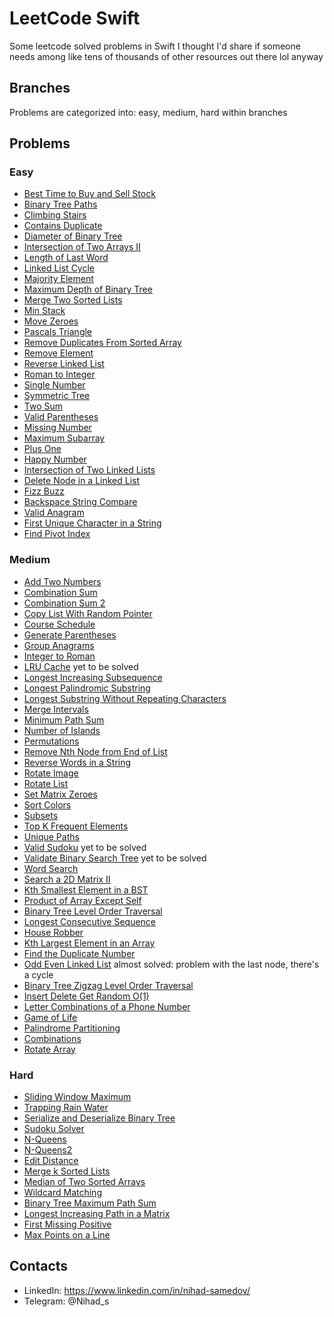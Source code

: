 # LeetCode Swift
Some leetcode solved problems in Swift I thought I'd share if someone needs among like tens of thousands of other resources out there lol anyway

## Branches
Problems are categorized into: easy, medium, hard within branches

## Problems
### Easy
* [Best Time to Buy and Sell Stock](https://github.com/N-ihad/LeetCode-Swift/tree/easy/BestTimeToBuyAndSellStock)
* [Binary Tree Paths](https://github.com/N-ihad/LeetCode-Swift/tree/easy/BinaryTreePaths)
* [Climbing Stairs](https://github.com/N-ihad/LeetCode-Swift/tree/easy/ClimbingStairs)
* [Contains Duplicate](https://github.com/N-ihad/LeetCode-Swift/tree/easy/ContainsDuplicate)
* [Diameter of Binary Tree](https://github.com/N-ihad/LeetCode-Swift/tree/easy/DiameterOfBinaryTree)
* [Intersection of Two Arrays II](https://github.com/N-ihad/LeetCode-Swift/tree/easy/IntersectionOfTwoArraysII)
* [Length of Last Word](https://github.com/N-ihad/LeetCode-Swift/tree/easy/LengthOfLastWord)
* [Linked List Cycle](https://github.com/N-ihad/LeetCode-Swift/tree/easy/LinkedListCycle)
* [Majority Element](https://github.com/N-ihad/LeetCode-Swift/tree/easy/MajorityElement)
* [Maximum Depth of Binary Tree](https://github.com/N-ihad/LeetCode-Swift/tree/easy/MaximumDepthOfBinaryTree)
* [Merge Two Sorted Lists](https://github.com/N-ihad/LeetCode-Swift/tree/easy/MergeTwoSortedLists)
* [Min Stack](https://github.com/N-ihad/LeetCode-Swift/tree/easy/MinStack)
* [Move Zeroes](https://github.com/N-ihad/LeetCode-Swift/tree/easy/MoveZeroes)
* [Pascals Triangle](https://github.com/N-ihad/LeetCode-Swift/tree/easy/PascalsTriangle)
* [Remove Duplicates From Sorted Array](https://github.com/N-ihad/LeetCode-Swift/tree/easy/RemoveDuplicatesFromSortedArray)
* [Remove Element](https://github.com/N-ihad/LeetCode-Swift/tree/easy/RemoveElement)
* [Reverse Linked List](https://github.com/N-ihad/LeetCode-Swift/tree/easy/ReverseLinkedList)
* [Roman to Integer](https://github.com/N-ihad/LeetCode-Swift/tree/easy/RomanToInteger)
* [Single Number](https://github.com/N-ihad/LeetCode-Swift/tree/easy/SingleNumber)
* [Symmetric Tree](https://github.com/N-ihad/LeetCode-Swift/tree/easy/SymmetricTree)
* [Two Sum](https://github.com/N-ihad/LeetCode-Swift/tree/easy/TwoSum)
* [Valid Parentheses](https://github.com/N-ihad/LeetCode-Swift/tree/easy/ValidParentheses)
* [Missing Number](https://github.com/N-ihad/LeetCode-Swift/tree/easy/MissingNumber)
* [Maximum Subarray](https://github.com/N-ihad/LeetCode-Swift/tree/easy/MaximumSubarray)
* [Plus One](https://github.com/N-ihad/LeetCode-Swift/tree/easy/PlusOne)
* [Happy Number](https://github.com/N-ihad/LeetCode-Swift/tree/easy/HappyNumber)
* [Intersection of Two Linked Lists](https://github.com/N-ihad/LeetCode-Swift/tree/easy/IntersectionOfTwoLinkedLists)
* [Delete Node in a Linked List](https://github.com/N-ihad/LeetCode-Swift/tree/easy/DeleteNodeInALinkedList)
* [Fizz Buzz](https://github.com/N-ihad/LeetCode-Swift/tree/easy/FizzBuzz)
* [Backspace String Compare](https://github.com/N-ihad/LeetCode-Swift/tree/easy/BackspaceStringCompare)
* [Valid Anagram](https://github.com/N-ihad/LeetCode-Swift/tree/easy/ValidAnagram)
* [First Unique Character in a String](https://github.com/N-ihad/LeetCode-Swift/tree/easy/FirstUniqueCharacterInAString)
* [Find Pivot Index](https://github.com/N-ihad/LeetCode-Swift/tree/easy/FindPivotIndex)

### Medium
* [Add Two Numbers](https://github.com/N-ihad/LeetCode-Swift/tree/medium/AddTwoNumbers)
* [Combination Sum](https://github.com/N-ihad/LeetCode-Swift/tree/medium/CombinationSum)
* [Combination Sum 2](https://github.com/N-ihad/LeetCode-Swift/tree/medium/CombinationSum2)
* [Copy List With Random Pointer](https://github.com/N-ihad/LeetCode-Swift/tree/medium/CopyListWithRandomPointer)
* [Course Schedule](https://github.com/N-ihad/LeetCode-Swift/tree/medium/CourseSchedule)
* [Generate Parentheses](https://github.com/N-ihad/LeetCode-Swift/tree/medium/GenerateParentheses)
* [Group Anagrams](https://github.com/N-ihad/LeetCode-Swift/tree/medium/GroupAnagrams)
* [Integer to Roman](https://github.com/N-ihad/LeetCode-Swift/tree/medium/IntegerToRoman)
* [LRU Cache](https://github.com/N-ihad/LeetCode-Swift/tree/medium/LRUCache) yet to be solved
* [Longest Increasing Subsequence](https://github.com/N-ihad/LeetCode-Swift/tree/medium/LongestIncreasingSubsequence)
* [Longest Palindromic Substring](https://github.com/N-ihad/LeetCode-Swift/tree/medium/LongestPalindromicSubstring)
* [Longest Substring Without Repeating Characters](https://github.com/N-ihad/LeetCode-Swift/tree/medium/LongestSubstringWithoutRepeatingCharacters)
* [Merge Intervals](https://github.com/N-ihad/LeetCode-Swift/tree/medium/MergeIntervals)
* [Minimum Path Sum](https://github.com/N-ihad/LeetCode-Swift/tree/medium/MinimumPathSum)
* [Number of Islands](https://github.com/N-ihad/LeetCode-Swift/tree/medium/NumberOfIslands)
* [Permutations](https://github.com/N-ihad/LeetCode-Swift/tree/medium/Permutations)
* [Remove Nth Node from End of List](https://github.com/N-ihad/LeetCode-Swift/tree/medium/RemoveNthNodeFromEndOfList)
* [Reverse Words in a String](https://github.com/N-ihad/LeetCode-Swift/tree/medium/ReverseWordsInAString)
* [Rotate Image](https://github.com/N-ihad/LeetCode-Swift/tree/medium/RotateImage)
* [Rotate List](https://github.com/N-ihad/LeetCode-Swift/tree/medium/RotateList)
* [Set Matrix Zeroes](https://github.com/N-ihad/LeetCode-Swift/tree/medium/SetMatrixZeroes)
* [Sort Colors](https://github.com/N-ihad/LeetCode-Swift/tree/medium/SortColors)
* [Subsets](https://github.com/N-ihad/LeetCode-Swift/tree/medium/Subsets)
* [Top K Frequent Elements](https://github.com/N-ihad/LeetCode-Swift/tree/medium/TopKFrequentElements)
* [Unique Paths](https://github.com/N-ihad/LeetCode-Swift/tree/medium/UniquePaths)
* [Valid Sudoku](https://github.com/N-ihad/LeetCode-Swift/tree/medium/ValidSudoku) yet to be solved
* [Validate Binary Search Tree](https://github.com/N-ihad/LeetCode-Swift/tree/medium/ValidateBinarySearchTree) yet to be solved
* [Word Search](https://github.com/N-ihad/LeetCode-Swift/tree/medium/WordSearch)
* [Search a 2D Matrix II](https://github.com/N-ihad/LeetCode-Swift/tree/medium/SearchA2DMatrixII)
* [Kth Smallest Element in a BST](https://github.com/N-ihad/LeetCode-Swift/tree/medium/KthSmallestElementInABST)
* [Product of Array Except Self](https://github.com/N-ihad/LeetCode-Swift/tree/medium/ProductOfArrayExceptSelf)
* [Binary Tree Level Order Traversal](https://github.com/N-ihad/LeetCode-Swift/tree/medium/BinaryTreeLevelOrderTraversal)
* [Longest Consecutive Sequence](https://github.com/N-ihad/LeetCode-Swift/tree/medium/LongestConsecutiveSequence)
* [House Robber](https://github.com/N-ihad/LeetCode-Swift/tree/medium/HouseRobber)
* [Kth Largest Element in an Array](https://github.com/N-ihad/LeetCode-Swift/tree/medium/KthLargestElementInAnArray)
* [Find the Duplicate Number](https://github.com/N-ihad/LeetCode-Swift/tree/medium/FindTheDuplicateNumber)
* [Odd Even Linked List](https://github.com/N-ihad/LeetCode-Swift/tree/medium/OddEvenLinkedList) almost solved: problem with the last node, there's a cycle
* [Binary Tree Zigzag Level Order Traversal](https://github.com/N-ihad/LeetCode-Swift/tree/medium/BinaryTreeZigzagLevelOrderTraversal)
* [Insert Delete Get Random O(1)](https://github.com/N-ihad/LeetCode-Swift/tree/medium/InsertDeleteGetRandomO(1))
* [Letter Combinations of a Phone Number](https://github.com/N-ihad/LeetCode-Swift/tree/medium/LetterCombinationsOfAPhoneNumber)
* [Game of Life](https://github.com/N-ihad/LeetCode-Swift/tree/medium/GameOfLife)
* [Palindrome Partitioning](https://github.com/N-ihad/LeetCode-Swift/tree/medium/PalindromePartitioning)
* [Combinations](https://github.com/N-ihad/LeetCode-Swift/tree/medium/Combinations)
* [Rotate Array](https://github.com/N-ihad/LeetCode-Swift/tree/medium/RotateArray)

### Hard
* [Sliding Window Maximum](https://github.com/N-ihad/LeetCode-Swift/tree/hard/SlidingWindowMaximum)
* [Trapping Rain Water](https://github.com/N-ihad/LeetCode-Swift/tree/hard/TrappingRainWater)
* [Serialize and Deserialize Binary Tree](https://github.com/N-ihad/LeetCode-Swift/tree/hard/SerializeAndDeserializeBinaryTree)
* [Sudoku Solver](https://github.com/N-ihad/LeetCode-Swift/tree/hard/SudokuSolver)
* [N-Queens](https://github.com/N-ihad/LeetCode-Swift/tree/hard/N-Queens)
* [N-Queens2](https://github.com/N-ihad/LeetCode-Swift/tree/hard/N-Queens2)
* [Edit Distance](https://github.com/N-ihad/LeetCode-Swift/tree/hard/EditDistance)
* [Merge k Sorted Lists](https://github.com/N-ihad/LeetCode-Swift/tree/hard/Merge-k-SortedLists)
* [Median of Two Sorted Arrays](https://github.com/N-ihad/LeetCode-Swift/tree/hard/MedianOfTwoSortedArrays)
* [Wildcard Matching](https://github.com/N-ihad/LeetCode-Swift/tree/hard/WildcardMatching)
* [Binary Tree Maximum Path Sum](https://github.com/N-ihad/LeetCode-Swift/tree/hard/BinaryTreeMaximumPathSum)
* [Longest Increasing Path in a Matrix](https://github.com/N-ihad/LeetCode-Swift/tree/hard/LongestIncreasingPathInAMatrix)
* [First Missing Positive](https://github.com/N-ihad/LeetCode-Swift/tree/hard/FirstMissingPositive)
* [Max Points on a Line](https://github.com/N-ihad/LeetCode-Swift/tree/hard/MaxPointsOnALine)

## Contacts
* LinkedIn: https://www.linkedin.com/in/nihad-samedov/
* Telegram: @Nihad_s
